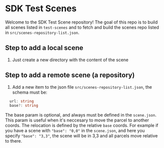 # SDK Test Scenes
Welcome to the SDK Test Scene repository! The goal of this repo is to build all scenes listed in `test-scenes` and to fetch and build the scenes repo listed in `src/scenes-repository-list.json`.

## Step to add a local scene
1. Just create a new directory with the content of the scene 

## Step to add a remote scene (a repository)
1. Add a new item to the json file `src/scenes-repository-list.json`, the schema must be:
  ```typescript
    url: string
    base?: string
  ```

  The base param is optional, and always must be defined in the `scene.json`. This param is useful when it's neccesary to move the parcel to another coords. The relocation is defined by the relative `base` coords. For example if you have a scene with `"base": "0,0"` in the `scene.json`, and here you specify `"base": "3,3"`, the scene will be in 3,3 and all parcels move relative to there.


